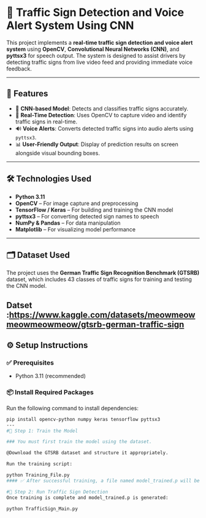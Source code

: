 # 🚦 Traffic Sign Detection and Voice Alert System Using CNN

This project implements a **real-time traffic sign detection and voice alert system** using **OpenCV**, **Convolutional Neural Networks (CNN)**, and **pyttsx3** for speech output. The system is designed to assist drivers by detecting traffic signs from live video feed and providing immediate voice feedback.

---

## 📌 Features

- 🧠 **CNN-based Model**: Detects and classifies traffic signs accurately.
- 🎥 **Real-Time Detection**: Uses OpenCV to capture video and identify traffic signs in real-time.
- 🔊 **Voice Alerts**: Converts detected traffic signs into audio alerts using `pyttsx3`.
- 📊 **User-Friendly Output**: Display of prediction results on screen alongside visual bounding boxes.

---

## 🛠️ Technologies Used

- **Python 3.11**
- **OpenCV** – For image capture and preprocessing
- **TensorFlow / Keras** – For building and training the CNN model
- **pyttsx3** – For converting detected sign names to speech
- **NumPy & Pandas** – For data manipulation
- **Matplotlib** – For visualizing model performance

---
## 🗂️ Dataset Used

The project uses the **German Traffic Sign Recognition Benchmark (GTSRB)** dataset, which includes 43 classes of traffic signs for training and testing the CNN model.

Datset  :https://www.kaggle.com/datasets/meowmeowmeowmeowmeow/gtsrb-german-traffic-sign
---

## ⚙️ Setup Instructions

### ✅ Prerequisites

- Python 3.11 (recommended)

### 📦 Install Required Packages

Run the following command to install dependencies:

```bash
pip install opencv-python numpy keras tensorflow pyttsx3
---
#🧠 Step 1: Train the Model

### You must first train the model using the dataset.

@Download the GTSRB dataset and structure it appropriately.

Run the training script:

python Training_File.py
#### ✅ After successful training, a file named model_trained.p will be saved in the project directory.

#🛑 Step 2: Run Traffic Sign Detection
Once training is complete and model_trained.p is generated:

python TrafficSign_Main.py
